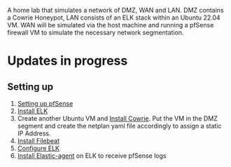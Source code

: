 A home lab that simulates a network of DMZ, WAN and LAN. DMZ contains a Cowrie Honeypot, LAN consists of an ELK stack within an Ubuntu 22.04 VM. WAN will be simulated via the host machine and running a pfSense firewall VM to simulate the necessary network segmentation.

# Updates in progress

## Setting up

1. [Setting up pfSense](/Install-pfSense.md)
2. [Install ELK](/Install-ELK.md)
3. Create another Ubuntu VM and [Install Cowrie](https://docs.cowrie.org/en/latest/INSTALL.html). Put the VM in the DMZ segment and create the netplan yaml file accordingly to assign a static IP Address.
4. [Install Filebeat](/Install-Filebeat.md)
5. [Configure ELK](/Config-ELK.md)
6. [Install Elastic-agent](/Install-Elastic-agent.md) on ELK to receive pfSense logs
